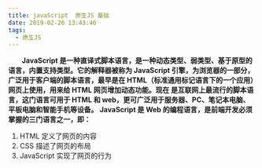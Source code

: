 ```yaml
---
title: javaScript  原生JS 基础
date: 2019-02-26 13:43:46
tags:
  - 原生JS
---
```


&#160; &#160; &#160; &#160;**JavaScript 是一种直译式脚本语言，是一种动态类型、弱类型、基于原型的语言，内置支持类型。它的解释器被称为 JavaScript 引擎，为浏览器的一部分，广泛用于客户端的脚本语言，最早是在 HTML（标准通用标记语言下的一个应用）网页上使用，用来给 HTML 网页增加动态功能。现在 是互联网上最流行的脚本语言，这门语言可用于 HTML 和 web，更可广泛用于服务器、PC、笔记本电脑、平板电脑和智能手机等设备。**
**JavaScript 是 Web 的编程语言，是前端开发必须掌握的三门语言之一，即：**

1. HTML 定义了网页的内容
2. CSS 描述了网页的布局
3. JavaScript 实现了网页的行为
   <!-- more -->

